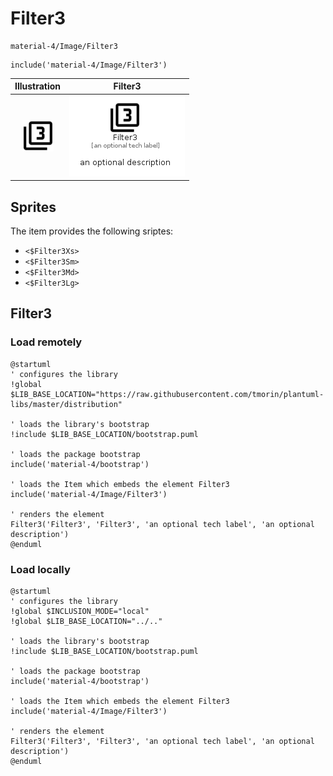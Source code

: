 # Filter3


```text
material-4/Image/Filter3
```

```text
include('material-4/Image/Filter3')
```



| Illustration | Filter3 |
| :---: | :---: |
| ![illustration for Illustration](../../material-4/Image/Filter3.png) | ![illustration for Filter3](../../material-4/Image/Filter3.Local.png) |



## Sprites
The item provides the following sriptes:

- `<$Filter3Xs>`
- `<$Filter3Sm>`
- `<$Filter3Md>`
- `<$Filter3Lg>`





## Filter3

### Load remotely
```plantuml
@startuml
' configures the library
!global $LIB_BASE_LOCATION="https://raw.githubusercontent.com/tmorin/plantuml-libs/master/distribution"

' loads the library's bootstrap
!include $LIB_BASE_LOCATION/bootstrap.puml

' loads the package bootstrap
include('material-4/bootstrap')

' loads the Item which embeds the element Filter3
include('material-4/Image/Filter3')

' renders the element
Filter3('Filter3', 'Filter3', 'an optional tech label', 'an optional description')
@enduml
```

### Load locally
```plantuml
@startuml
' configures the library
!global $INCLUSION_MODE="local"
!global $LIB_BASE_LOCATION="../.."

' loads the library's bootstrap
!include $LIB_BASE_LOCATION/bootstrap.puml

' loads the package bootstrap
include('material-4/bootstrap')

' loads the Item which embeds the element Filter3
include('material-4/Image/Filter3')

' renders the element
Filter3('Filter3', 'Filter3', 'an optional tech label', 'an optional description')
@enduml
```

